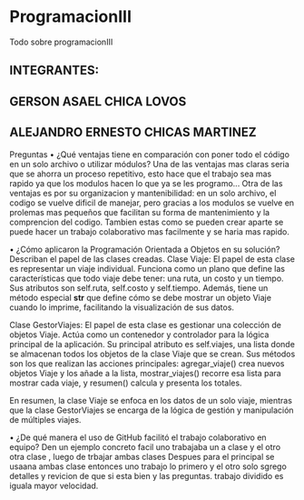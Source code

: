 # ProgramacionIII
Todo sobre programacionIII



INTEGRANTES:
--------------------------------------
**GERSON ASAEL CHICA LOVOS**
---------------------------------------
**ALEJANDRO ERNESTO CHICAS MARTINEZ**
-----------------------------------------

Preguntas
• ¿Qué ventajas tiene en comparación con poner todo el código en
un solo archivo o utilizar módulos?
Una de las ventajas mas claras seria que se ahorra un proceso repetitivo, esto hace que el trabajo sea mas rapido ya que los modulos hacen lo que ya se les programo...
Otra de las ventajas es por su organizacion y mantenibilidad: en un solo archivo, el codigo se vuelve dificil de manejar, pero gracias a los modulos se vuelve en prolemas mas pequeños que facilitan su forma de mantenimiento y la comprencion del codigo.
Tambien estas como se pueden crear aparte se puede hacer un trabajo colaborativo mas facilmente y se haria mas rapido.


• ¿Cómo aplicaron la Programación Orientada a Objetos en su
solución? Describan el papel de las clases creadas.
Clase Viaje: El papel de esta clase es representar un viaje individual. Funciona como un plano que define las características que todo viaje debe tener: una ruta, un costo y un tiempo. Sus atributos son self.ruta, self.costo y self.tiempo. Además, tiene un método especial __str__ que define cómo se debe mostrar un objeto Viaje cuando lo imprime, facilitando la visualización de sus datos.

Clase GestorViajes: El papel de esta clase es gestionar una colección de objetos Viaje. Actúa como un contenedor y controlador para la lógica principal de la aplicación. Su principal atributo es self.viajes, una lista donde se almacenan todos los objetos de la clase Viaje que se crean. Sus métodos son los que realizan las acciones principales: agregar_viaje() crea nuevos objetos Viaje y los añade a la lista, mostrar_viajes() recorre esa lista para mostrar cada viaje, y resumen() calcula y presenta los totales.

En resumen, la clase Viaje se enfoca en los datos de un solo viaje, mientras que la clase GestorViajes se encarga de la lógica de gestión y manipulación de múltiples viajes.

• ¿De qué manera el uso de GitHub facilitó el trabajo colaborativo
en equipo? Den un ejemplo concreto
facil uno trabajaba un a clase y el otro otra clase , luego de trbajar ambas clases
Despues para el principal se usaana ambas clase entonces uno trabajo lo primero y el otro solo sgrego detalles y revicion de que si esta bien y las preguntas.
trabajo dividido es iguala mayor velocidad.


